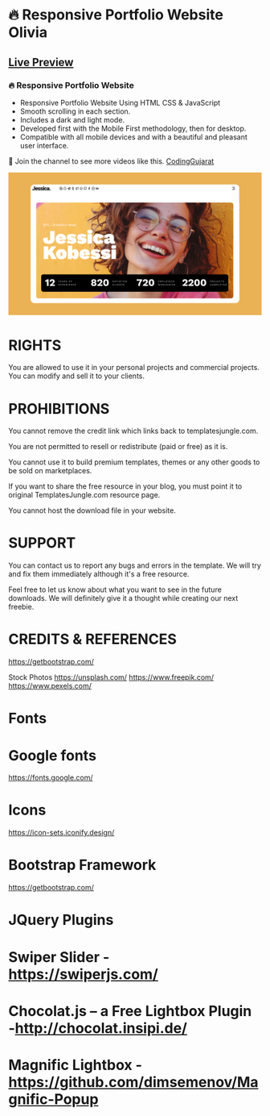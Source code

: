 # 🔥 Responsive Portfolio Website Olivia
## [Live Preview](https://create-responsive-portfolio-website-jessica.vercel.app/)
### 🔥 Responsive Portfolio Website

- Responsive Portfolio Website Using HTML CSS & JavaScript
- Smooth scrolling in each section.
- Includes a dark and light mode.
- Developed first with the Mobile First methodology, then for desktop.
- Compatible with all mobile devices and with a beautiful and pleasant user interface.

💙 Join the channel to see more videos like this. [CodingGujarat](https://www.youtube.com/@CodingGujarat)

![preview img](/preview.png)


# RIGHTS

You are allowed to use it in your personal projects and commercial projects.
You can modify and sell it to your clients.


# PROHIBITIONS

You cannot remove the credit link which links back to templatesjungle.com.

You are not permitted to resell or redistribute (paid or free) as it is. 

You cannot use it to build premium templates, themes or any other goods to be sold on marketplaces.

If you want to share the free resource in your blog, you must point it to original TemplatesJungle.com resource page. 

You cannot host the download file in your website.


# SUPPORT
You can contact us to report any bugs and errors in the template. We will try and fix them immediately although it's a free resource.

Feel free to let us know about what you want to see in the future downloads. We will definitely give it a thought while creating our next freebie.


# CREDITS & REFERENCES
https://getbootstrap.com/

Stock Photos
https://unsplash.com/
https://www.freepik.com/
https://www.pexels.com/

# Fonts
# Google fonts
https://fonts.google.com/

# Icons
https://icon-sets.iconify.design/

# Bootstrap Framework
https://getbootstrap.com/

# JQuery Plugins

# Swiper Slider - https://swiperjs.com/
# Chocolat.js – a Free Lightbox Plugin -http://chocolat.insipi.de/
# Magnific Lightbox - https://github.com/dimsemenov/Magnific-Popup



